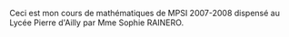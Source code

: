 Ceci est mon cours de mathématiques de MPSI 2007-2008 dispensé au Lycée Pierre d'Ailly par Mme Sophie RAINERO.
